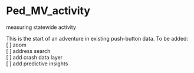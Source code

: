 # Ped_MV_activity
measuring statewide activity

This is the start of an adventure in existing push-button data.
To be added:   
[ ] zoom  
[ ] address search  
[ ] add crash data layer  
[ ] add predictive insights
